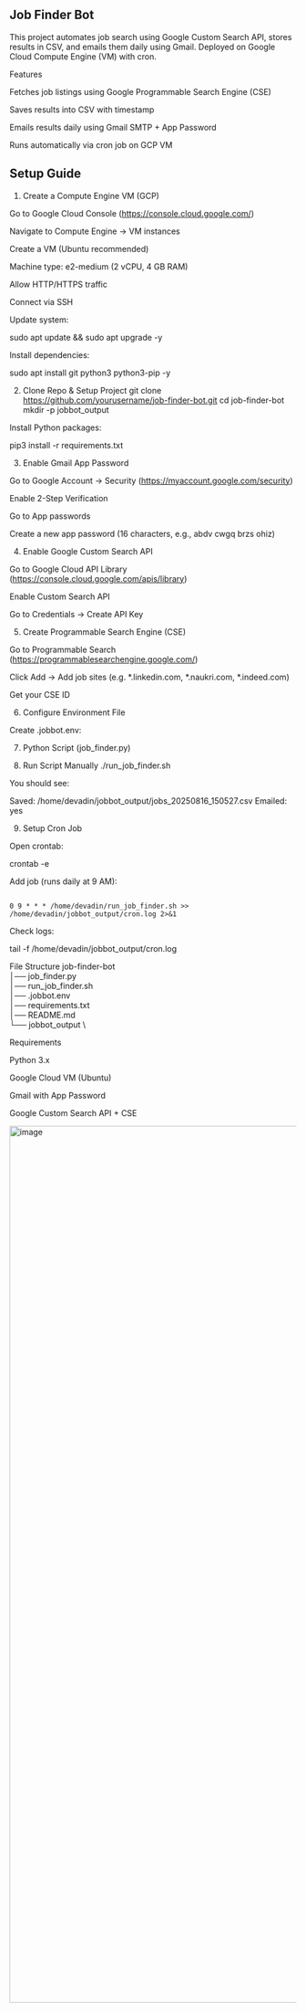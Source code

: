 **Job Finder Bot**
--------------------
This project automates job search using Google Custom Search API, stores results in CSV, and emails them daily using Gmail. Deployed on Google Cloud Compute Engine (VM) with cron.

Features

Fetches job listings using Google Programmable Search Engine (CSE)

Saves results into CSV with timestamp

Emails results daily using Gmail SMTP + App Password

Runs automatically via cron job on GCP VM

Setup Guide
-------------------
1. Create a Compute Engine VM (GCP)

Go to Google Cloud Console (https://console.cloud.google.com/)

Navigate to Compute Engine → VM instances

Create a VM (Ubuntu recommended)

Machine type: e2-medium (2 vCPU, 4 GB RAM)

Allow HTTP/HTTPS traffic

Connect via SSH

Update system:

sudo apt update && sudo apt upgrade -y


Install dependencies:

sudo apt install git python3 python3-pip -y

2. Clone Repo & Setup Project
git clone https://github.com/yourusername/job-finder-bot.git
cd job-finder-bot
mkdir -p jobbot_output


Install Python packages:

pip3 install -r requirements.txt

3. Enable Gmail App Password

Go to Google Account → Security (https://myaccount.google.com/security)

Enable 2-Step Verification

Go to App passwords

Create a new app password (16 characters, e.g., abdv cwgq brzs ohiz)

4. Enable Google Custom Search API

Go to Google Cloud API Library (https://console.cloud.google.com/apis/library)

Enable Custom Search API

Go to Credentials → Create API Key

5. Create Programmable Search Engine (CSE) 

Go to Programmable Search (https://programmablesearchengine.google.com/)

Click Add → Add job sites (e.g. *.linkedin.com, *.naukri.com, *.indeed.com)

Get your CSE ID

6. Configure Environment File

Create .jobbot.env:


7. Python Script (job_finder.py)

8. Run Script Manually
./run_job_finder.sh


 You should see:

Saved: /home/devadin/jobbot_output/jobs_20250816_150527.csv
Emailed: yes

9. Setup Cron Job

Open crontab:

crontab -e


Add job (runs daily at 9 AM):

````

0 9 * * * /home/devadin/run_job_finder.sh >> /home/devadin/jobbot_output/cron.log 2>&1
````

Check logs:

tail -f /home/devadin/jobbot_output/cron.log

 File Structure
job-finder-bot \
│── job_finder.py \
│── run_job_finder.sh \
│── .jobbot.env \
│── requirements.txt \
│── README.md \
└── jobbot_output \

Requirements

Python 3.x

Google Cloud VM (Ubuntu)

Gmail with App Password

Google Custom Search API + CSE


<img width="1024" height="1536" alt="image" src="https://github.com/user-attachments/assets/061e4c6e-4acd-4c5d-a9db-4f3f1e40b4b3" />






